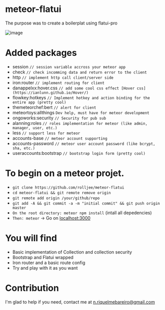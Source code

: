# meteor-flatui


The purpose was to create a boilerplat using flatui-pro

![image](https://www.kaplankomputing.com/blog/wp-content/uploads/2015/08/meteor.png)

# Added packages

+ session `// session variable accross your meteor app`
+ check `// check incomming data and return error to the client`
+ http `// implement http call client/server side`
+ iron:router `// implement routing for client`
+ danappelxx:hover.css `// add some cool css effect [Hover css](https://ianlunn.github.io/Hover/)`
+ flowkey:hotkeys `// Implement hotkey and action binding for the entire app (pretty cool)`
+ themeteorchef:bert `// alert for client`
+ meteortoys:allthings `Dev help, must have for meteor development`
+ ongoworks:security `// Security for pub sub`
+ alanning:roles `// roles implementation for meteor (like admin, manager, user, etc.)`
+ less `// support less for meteor`
+ accounts-base `// meteor account supporting`
+ accounts-password `// meteor user account password (like bcrypt, sha, etc.)`
+ useraccounts:bootstrap `// bootstrap login form (pretty cool)`


# To begin on a meteor projet.


+ `git clone https://github.com/rolljee/meteor-flatui`
+ `cd meteor-flatui && git remote remove origin`
+ `git remote add origin /your/github/repo`
+ `git add -A && git commit -a -m "initial commit" && git push origin master`
+ `On the root directory: meteor npm install` (intall all depedencies)
+ `Then: meteor` -> Go on [localhost:3000](http://localhost:3000)


# You will find

+ Basic implementation of Collection and collection security
+ Bootstrap and Flatui wrapped
+ Iron router and a basic route config
+ Try and play with it as you want


# Contribution

I'm glad to help if you need, contact me at n.riquelmebareiro@gmail.com

